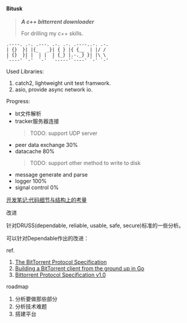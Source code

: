 #### **Bitusk**

>***A c++ bitterrent downloader***
>
> For drilling my c++ skills.
```
.----. .-. .---. .-. .-. .----..-. .-.
| {}  }| |{_   _}| { } |{ {__  | |/ / 
| {}  }| |  | |  | {_} |.-._} }| |\ \ 
`----' `-'  `-'  `-----'`----' `-' `-'
```

Used Libraries:
1. catch2, lightweight unit test framwork.
2. asio, provide async network io.

Progress:

+ bt文件解析
+ tracker服务器连接
    >TODO: support UDP server
+ peer data exchange 30%
+ datacache 80%
    >TODO: support other method to write to disk
+ message generate and parse
+ logger 100%
+ signal control 0%


[开发笔记:代码细节与结构上的考量](https://github.com/sunyiynus/bitusk/blob/master/docs/%E8%AE%BE%E8%AE%A1%E6%96%87%E6%A1%A3.md)


改进

针对DRUSS(dependable, reliable, usable, safe, secure)标准的一些分析。


可以针对Dependable作出的改进：

ref.
1. [The BitTorrent Protocol Specification](https://www.bittorrent.org/beps/bep_0003.html)
2. [Building a BitTorrent client from the ground up in Go](https://blog.jse.li/posts/torrent/)
3. [Bittorrent Protocol Specification v1.0](https://wiki.theory.org/BitTorrentSpecification)


roadmap
1. 分析要做那些部分
2. 分析技术难题
3. 搭建平台